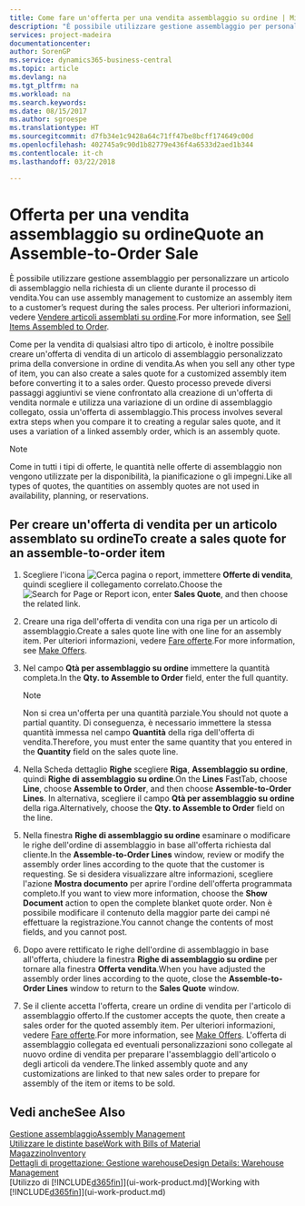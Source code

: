 ```yaml
---
title: Come fare un'offerta per una vendita assemblaggio su ordine | Microsoft Docs
description: "È possibile utilizzare gestione assemblaggio per personalizzare un articolo di assemblaggio nella richiesta di un cliente durante il processo di vendita."
services: project-madeira
documentationcenter: 
author: SorenGP
ms.service: dynamics365-business-central
ms.topic: article
ms.devlang: na
ms.tgt_pltfrm: na
ms.workload: na
ms.search.keywords: 
ms.date: 08/15/2017
ms.author: sgroespe
ms.translationtype: HT
ms.sourcegitcommit: d7fb34e1c9428a64c71ff47be8bcff174649c00d
ms.openlocfilehash: 402745a9c90d1b82779e436f4a6533d2aed1b344
ms.contentlocale: it-ch
ms.lasthandoff: 03/22/2018

---
```

# <a name="quote-an-assemble-to-order-sale"></a><span data-ttu-id="8c46a-103">Offerta per una vendita assemblaggio su ordine</span><span class="sxs-lookup"><span data-stu-id="8c46a-103">Quote an Assemble-to-Order Sale</span></span>
<span data-ttu-id="8c46a-104">È possibile utilizzare gestione assemblaggio per personalizzare un articolo di assemblaggio nella richiesta di un cliente durante il processo di vendita.</span><span class="sxs-lookup"><span data-stu-id="8c46a-104">You can use assembly management to customize an assembly item to a customer’s request during the sales process.</span></span> <span data-ttu-id="8c46a-105">Per ulteriori informazioni, vedere [Vendere articoli assemblati su ordine](assembly-how-to-sell-items-assembled-to-order.md).</span><span class="sxs-lookup"><span data-stu-id="8c46a-105">For more information, see [Sell Items Assembled to Order](assembly-how-to-sell-items-assembled-to-order.md).</span></span>  

<span data-ttu-id="8c46a-106">Come per la vendita di qualsiasi altro tipo di articolo, è inoltre possibile creare un'offerta di vendita di un articolo di assemblaggio personalizzato prima della conversione in ordine di vendita.</span><span class="sxs-lookup"><span data-stu-id="8c46a-106">As when you sell any other type of item, you can also create a sales quote for a customized assembly item before converting it to a sales order.</span></span> <span data-ttu-id="8c46a-107">Questo processo prevede diversi passaggi aggiuntivi se viene confrontato alla creazione di un'offerta di vendita normale e utilizza una variazione di un ordine di assemblaggio collegato, ossia un'offerta di assemblaggio.</span><span class="sxs-lookup"><span data-stu-id="8c46a-107">This process involves several extra steps when you compare it to creating a regular sales quote, and it uses a variation of a linked assembly order, which is an assembly quote.</span></span>

> [!NOTE]  
>  <span data-ttu-id="8c46a-108">Come in tutti i tipi di offerte, le quantità nelle offerte di assemblaggio non vengono utilizzate per la disponibilità, la pianificazione o gli impegni.</span><span class="sxs-lookup"><span data-stu-id="8c46a-108">Like all types of quotes, the quantities on assembly quotes are not used in availability, planning, or reservations.</span></span>  

## <a name="to-create-a-sales-quote-for-an-assemble-to-order-item"></a><span data-ttu-id="8c46a-109">Per creare un'offerta di vendita per un articolo assemblato su ordine</span><span class="sxs-lookup"><span data-stu-id="8c46a-109">To create a sales quote for an assemble-to-order item</span></span>  
1.  <span data-ttu-id="8c46a-110">Scegliere l'icona ![Cerca pagina o report](media/ui-search/search_small.png "icona Cerca pagina o report"), immettere **Offerte di vendita**, quindi scegliere il collegamento correlato.</span><span class="sxs-lookup"><span data-stu-id="8c46a-110">Choose the ![Search for Page or Report](media/ui-search/search_small.png "Search for Page or Report icon") icon, enter **Sales Quote**, and then choose the related link.</span></span>  
2.  <span data-ttu-id="8c46a-111">Creare una riga dell'offerta di vendita con una riga per un articolo di assemblaggio.</span><span class="sxs-lookup"><span data-stu-id="8c46a-111">Create a sales quote line with one line for an assembly item.</span></span> <span data-ttu-id="8c46a-112">Per ulteriori informazioni, vedere  [Fare offerte](sales-how-make-offers.md).</span><span class="sxs-lookup"><span data-stu-id="8c46a-112">For more information, see [Make Offers](sales-how-make-offers.md).</span></span>  
3.  <span data-ttu-id="8c46a-113">Nel campo **Qtà per assemblaggio su ordine** immettere la quantità completa.</span><span class="sxs-lookup"><span data-stu-id="8c46a-113">In the **Qty. to Assemble to Order** field, enter the full quantity.</span></span>

    > [!NOTE]  
    >  <span data-ttu-id="8c46a-114">Non si crea un'offerta per una quantità parziale.</span><span class="sxs-lookup"><span data-stu-id="8c46a-114">You should not quote a partial quantity.</span></span> <span data-ttu-id="8c46a-115">Di conseguenza, è necessario immettere la stessa quantità immessa nel campo **Quantità** della riga dell'offerta di vendita.</span><span class="sxs-lookup"><span data-stu-id="8c46a-115">Therefore, you must enter the same quantity that you entered in the **Quantity** field on the sales quote line.</span></span>  

4.  <span data-ttu-id="8c46a-116">Nella Scheda dettaglio **Righe** scegliere **Riga**, **Assemblaggio su ordine**, quindi **Righe di assemblaggio su ordine**.</span><span class="sxs-lookup"><span data-stu-id="8c46a-116">On the **Lines** FastTab, choose **Line**, choose **Assemble to Order**, and then choose **Assemble-to-Order Lines**.</span></span> <span data-ttu-id="8c46a-117">In alternativa, scegliere il campo **Qtà per assemblaggio su ordine** della riga.</span><span class="sxs-lookup"><span data-stu-id="8c46a-117">Alternatively, choose the **Qty. to Assemble to Order** field on the line.</span></span>  
5.  <span data-ttu-id="8c46a-118">Nella finestra **Righe di assemblaggio su ordine** esaminare o modificare le righe dell'ordine di assemblaggio in base all'offerta richiesta dal cliente.</span><span class="sxs-lookup"><span data-stu-id="8c46a-118">In the **Assemble-to-Order Lines** window, review or modify the assembly order lines according to the quote that the customer is requesting.</span></span> <span data-ttu-id="8c46a-119">Se si desidera visualizzare altre informazioni, scegliere l'azione **Mostra documento** per aprire l'ordine dell'offerta programmata completo.</span><span class="sxs-lookup"><span data-stu-id="8c46a-119">If you want to view more information, choose the **Show Document** action to open the complete blanket quote order.</span></span> <span data-ttu-id="8c46a-120">Non è possibile modificare il contenuto della maggior parte dei campi né effettuare la registrazione.</span><span class="sxs-lookup"><span data-stu-id="8c46a-120">You cannot change the contents of most fields, and you cannot post.</span></span>  
6.  <span data-ttu-id="8c46a-121">Dopo avere rettificato le righe dell'ordine di assemblaggio in base all'offerta, chiudere la finestra **Righe di assemblaggio su ordine** per tornare alla finestra **Offerta vendita**.</span><span class="sxs-lookup"><span data-stu-id="8c46a-121">When you have adjusted the assembly order lines according to the quote, close the **Assemble-to-Order Lines** window to return to the **Sales Quote** window.</span></span>  
7.  <span data-ttu-id="8c46a-122">Se il cliente accetta l'offerta, creare un ordine di vendita per l'articolo di assemblaggio offerto.</span><span class="sxs-lookup"><span data-stu-id="8c46a-122">If the customer accepts the quote, then create a sales order for the quoted assembly item.</span></span> <span data-ttu-id="8c46a-123">Per ulteriori informazioni, vedere  [Fare offerte](sales-how-make-offers.md).</span><span class="sxs-lookup"><span data-stu-id="8c46a-123">For more information, see [Make Offers](sales-how-make-offers.md).</span></span> <span data-ttu-id="8c46a-124">L'offerta di assemblaggio collegata ed eventuali personalizzazioni sono collegate al nuovo ordine di vendita per preparare l'assemblaggio dell'articolo o degli articoli da vendere.</span><span class="sxs-lookup"><span data-stu-id="8c46a-124">The linked assembly quote and any customizations are linked to that new sales order to prepare for assembly of the item or items to be sold.</span></span>  

## <a name="see-also"></a><span data-ttu-id="8c46a-125">Vedi anche</span><span class="sxs-lookup"><span data-stu-id="8c46a-125">See Also</span></span>  
[<span data-ttu-id="8c46a-126">Gestione assemblaggio</span><span class="sxs-lookup"><span data-stu-id="8c46a-126">Assembly Management</span></span>](assembly-assemble-items.md)  
[<span data-ttu-id="8c46a-127">Utilizzare le distinte base</span><span class="sxs-lookup"><span data-stu-id="8c46a-127">Work with Bills of Material</span></span>](inventory-how-work-BOMs.md)  
[<span data-ttu-id="8c46a-128">Magazzino</span><span class="sxs-lookup"><span data-stu-id="8c46a-128">Inventory</span></span>](inventory-manage-inventory.md)  
[<span data-ttu-id="8c46a-129">Dettagli di progettazione: Gestione warehouse</span><span class="sxs-lookup"><span data-stu-id="8c46a-129">Design Details: Warehouse Management</span></span>](design-details-warehouse-management.md)  
<span data-ttu-id="8c46a-130">[Utilizzo di [!INCLUDE[d365fin](includes/d365fin_md.md)]](ui-work-product.md)</span><span class="sxs-lookup"><span data-stu-id="8c46a-130">[Working with [!INCLUDE[d365fin](includes/d365fin_md.md)]](ui-work-product.md)</span></span>

